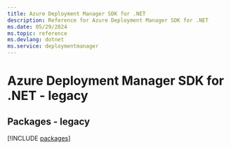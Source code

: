 ```yaml
---
title: Azure Deployment Manager SDK for .NET
description: Reference for Azure Deployment Manager SDK for .NET
ms.date: 05/29/2024
ms.topic: reference
ms.devlang: dotnet
ms.service: deploymentmanager
---
```

# Azure Deployment Manager SDK for .NET - legacy
## Packages - legacy
[!INCLUDE [packages](deployment-manager-index.md)]